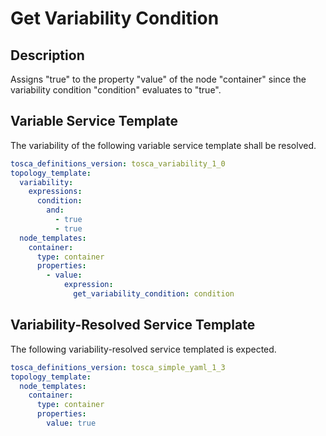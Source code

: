 # Get Variability Condition

## Description

Assigns "true" to the property "value" of the node "container" since the variability condition "condition" evaluates to "true".

## Variable Service Template

The variability of the following variable service template shall be resolved.

```yaml linenums="1"
tosca_definitions_version: tosca_variability_1_0
topology_template:
  variability:
    expressions:
      condition:
        and:
          - true
          - true
  node_templates:
    container:
      type: container
      properties:
        - value:
            expression:
              get_variability_condition: condition
```




## Variability-Resolved Service Template

The following variability-resolved service templated is expected.

```yaml linenums="1"
tosca_definitions_version: tosca_simple_yaml_1_3
topology_template:
  node_templates:
    container:
      type: container
      properties:
        value: true
```


